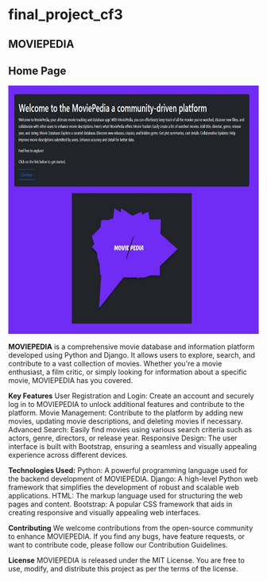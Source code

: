 # final_project_cf3
## MOVIEPEDIA

<h2>Home Page</h2>
  <img src="/moviepedia%20img/home.JPG" alt="home page" width="700" height="500">

**MOVIEPEDIA** is a comprehensive movie database and information platform developed using Python and Django. It allows users to explore, search, and contribute to a vast collection of movies. Whether you're a movie enthusiast, a film critic, or simply looking for information about a specific movie, MOVIEPEDIA has you covered.

**Key Features**
User Registration and Login: Create an account and securely log in to MOVIEPEDIA to unlock additional features and contribute to the platform.
Movie Management: Contribute to the platform by adding new movies, updating movie descriptions, and deleting movies if necessary.
Advanced Search: Easily find movies using various search criteria such as actors, genre, directors, or release year.
Responsive Design: The user interface is built with Bootstrap, ensuring a seamless and visually appealing experience across different devices.

**Technologies Used:**
Python: A powerful programming language used for the backend development of MOVIEPEDIA.
Django: A high-level Python web framework that simplifies the development of robust and scalable web applications.
HTML: The markup language used for structuring the web pages and content.
Bootstrap: A popular CSS framework that aids in creating responsive and visually appealing web interfaces.

**Contributing**
We welcome contributions from the open-source community to enhance MOVIEPEDIA. If you find any bugs, have feature requests, or want to contribute code, please follow our Contribution Guidelines.

**License**
MOVIEPEDIA is released under the MIT License. You are free to use, modify, and distribute this project as per the terms of the license.



